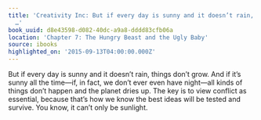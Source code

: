 ```yaml
---
title: 'Creativity Inc: But if every day is sunny and it doesn’t rain, things don’t
  …'
book_uuid: d8e43598-d082-40dc-a9a8-dddd83cfb06a
location: 'Chapter 7: The Hungry Beast and the Ugly Baby'
source: ibooks
highlighted_on: '2015-09-13T04:00:00.000Z'
---
```


But if every day is sunny and it doesn’t rain, things don’t grow. And if it’s sunny all the time—if, in fact, we don’t ever even have night—all kinds of things don’t happen and the planet dries up. The key is to view conflict as essential, because that’s how we know the best ideas will be tested and survive. You know, it can’t only be sunlight.
